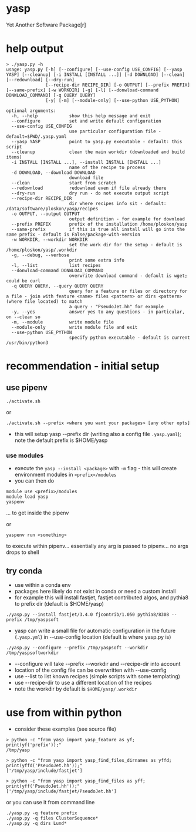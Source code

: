 # yasp

Yet Another Software Package[r]

# help output

```
> ./yasp.py -h
usage: yasp.py [-h] [--configure] [--use-config USE_CONFIG] [--yasp YASP] [--cleanup] [-i INSTALL [INSTALL ...]] [-d DOWNLOAD] [--clean] [--redownload] [--dry-run]
               [--recipe-dir RECIPE_DIR] [-o OUTPUT] [--prefix PREFIX] [--same-prefix] [-w WORKDIR] [-g] [-l] [--donwload-command DONWLOAD_COMMAND] [-q QUERY QUERY]
               [-y] [-m] [--module-only] [--use-python USE_PYTHON]

optional arguments:
  -h, --help            show this help message and exit
  --configure           set and write default configuration
  --use-config USE_CONFIG
                        use particular configuration file - default=$PWD/.yasp.yaml
  --yasp YASP           point to yasp.py executable - default: this script
  --cleanup             clean the main workdir (downloaded and build items)
  -i INSTALL [INSTALL ...], --install INSTALL [INSTALL ...]
                        name of the recipe to process
  -d DOWNLOAD, --download DOWNLOAD
                        download file
  --clean               start from scratch
  --redownload          redownload even if file already there
  --dry-run             dry run - do not execute output script
  --recipe-dir RECIPE_DIR
                        dir where recipes info sit - default: /data/software/ploskon/yasp/recipes
  -o OUTPUT, --output OUTPUT
                        output definition - for example for download
  --prefix PREFIX       prefix of the installation /home/ploskon/yasp
  --same-prefix         if this is true all install will go into the same prefix - default is False/package-with-version
  -w WORKDIR, --workdir WORKDIR
                        set the work dir for the setup - default is /home/ploskon/yasp/.workdir
  -g, --debug, --verbose
                        print some extra info
  -l, --list            list recipes
  --donwload-command DONWLOAD_COMMAND
                        overwrite download command - default is wget; could be curl
  -q QUERY QUERY, --query QUERY QUERY
                        query for a feature or files or directory for a file - join with feature <name> files <pattern> or dirs <pattern> (where file located) to match
                        a query - "PseudoJet.hh" for example
  -y, --yes             answer yes to any questions - in particular, on --clean so
  -m, --module          write module file
  --module-only         write module file and exit
  --use-python USE_PYTHON
                        specify python executable - default is current /usr/bin/python3
```

# recommendation - initial setup

## use pipenv

```
./activate.sh
```

or 

```
./activate.sh --prefix <where you want your packages> [any other opts]
```

- this will setup yasp --prefix dir (writing also a config file `.yasp.yaml`); note the default prefix is $HOME/yasp

### use modules

- execute the `yasp --install <package>` with `-m` flag - this will create environment modules in `<prefix>/modules`
- you can then do
```
module use <prefix>/modules
module load yasp
yaspenv
``` 
... to get inside the pipenv

or

```
yaspenv run <something>
```

to execute within pipenv... essentially any arg is passed to pipenv... no args drops to shell


## try conda
- use within a conda env
- packages here likely do not exist in conda or need a custom install
- for example this will install fastjet, fastjet contributed algos, and pythia8 to prefix dir (default is $HOME/yasp)

```
./yasp.py --install fastjet/3.4.0 fjcontrib/1.050 pythia8/8308 --prefix /tmp/yaspsoft
```

- yasp can write a small file for automatic configuration in the future (`.yasp.yml`) in --use-config location (default is where yasp.py is)
```
./yasp.py --configure --prefix /tmp/yaspsoft --workdir /tmp/yaspsoftworkdir
```

- --configure will take --prefix --workdir and --recipe-dir into account
- location of the config file can be overwritten with --use-config
- use --list to list known recipes (simple scripts with some templating)
- use --recipe-dir to use a different location of the recipes
- note the workdir by default is `$HOME/yasp/.workdir`

# use from within python

- consider these examples (see source file)

```
> python -c "from yasp import yasp_feature as yf; print(yf('prefix'));" 
/tmp/yasp

> python -c "from yasp import yasp_find_files_dirnames as yffd; print(yffd('PseudoJet.hh'));"
['/tmp/yasp/include/fastjet']

> python -c "from yasp import yasp_find_files as yff; print(yff('PseudoJet.hh'));"
['/tmp/yasp/include/fastjet/PseudoJet.hh']
```

or you can use it from command line

```
./yasp.py -q feature prefix
./yasp.py -q files ClusterSequence*
./yasp.py -q dirs Lund*
```
